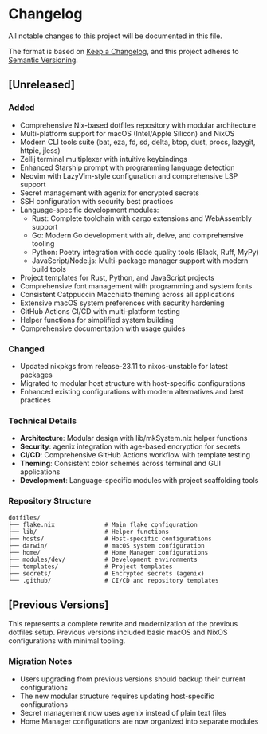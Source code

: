 # Changelog

All notable changes to this project will be documented in this file.

The format is based on [Keep a Changelog](https://keepachangelog.com/en/1.0.0/),
and this project adheres to [Semantic Versioning](https://semver.org/spec/v2.0.0.html).

## [Unreleased]

### Added
- Comprehensive Nix-based dotfiles repository with modular architecture
- Multi-platform support for macOS (Intel/Apple Silicon) and NixOS
- Modern CLI tools suite (bat, eza, fd, sd, delta, btop, dust, procs, lazygit, httpie, jless)
- Zellij terminal multiplexer with intuitive keybindings
- Enhanced Starship prompt with programming language detection
- Neovim with LazyVim-style configuration and comprehensive LSP support
- Secret management with agenix for encrypted secrets
- SSH configuration with security best practices
- Language-specific development modules:
  - Rust: Complete toolchain with cargo extensions and WebAssembly support
  - Go: Modern Go development with air, delve, and comprehensive tooling
  - Python: Poetry integration with code quality tools (Black, Ruff, MyPy)
  - JavaScript/Node.js: Multi-package manager support with modern build tools
- Project templates for Rust, Python, and JavaScript projects
- Comprehensive font management with programming and system fonts
- Consistent Catppuccin Macchiato theming across all applications
- Extensive macOS system preferences with security hardening
- GitHub Actions CI/CD with multi-platform testing
- Helper functions for simplified system building
- Comprehensive documentation with usage guides

### Changed
- Updated nixpkgs from release-23.11 to nixos-unstable for latest packages
- Migrated to modular host structure with host-specific configurations
- Enhanced existing configurations with modern alternatives and best practices

### Technical Details
- **Architecture**: Modular design with lib/mkSystem.nix helper functions
- **Security**: agenix integration with age-based encryption for secrets
- **CI/CD**: Comprehensive GitHub Actions workflow with template testing
- **Theming**: Consistent color schemes across terminal and GUI applications
- **Development**: Language-specific modules with project scaffolding tools

### Repository Structure
```
dotfiles/
├── flake.nix              # Main flake configuration
├── lib/                   # Helper functions
├── hosts/                 # Host-specific configurations  
├── darwin/                # macOS system configuration
├── home/                  # Home Manager configurations
├── modules/dev/           # Development environments
├── templates/             # Project templates
├── secrets/               # Encrypted secrets (agenix)
└── .github/               # CI/CD and repository templates
```

## [Previous Versions]

This represents a complete rewrite and modernization of the previous dotfiles setup. Previous versions included basic macOS and NixOS configurations with minimal tooling.

### Migration Notes
- Users upgrading from previous versions should backup their current configurations
- The new modular structure requires updating host-specific configurations
- Secret management now uses agenix instead of plain text files
- Home Manager configurations are now organized into separate modules